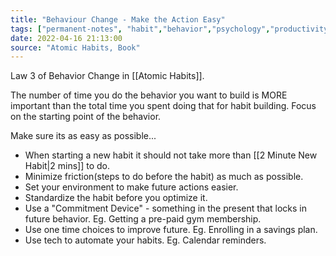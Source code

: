 ```yaml
---
title: "Behaviour Change - Make the Action Easy"
tags: ["permanent-notes", "habit","behavior","psychology","productivity" ]
date: 2022-04-16 21:13:00
source: "Atomic Habits, Book"
---
```


Law 3 of Behavior Change in [[Atomic Habits]].

The number of time you do the behavior you want to build is MORE important than the total time you spent doing that for habit building. Focus on the starting point of the behavior.

Make sure its as easy as possible... 

- When starting a new habit it should not take more than [[2 Minute New Habit|2 mins]] to do. 
- Minimize friction(steps to do before the habit) as much as possible.
- Set your environment to make future actions easier.
- Standardize the habit before you optimize it.
- Use a "Commitment Device" - something in the present that locks in future behavior. Eg. Getting a pre-paid gym membership.
- Use one time choices to improve future. Eg. Enrolling in a savings plan.
- Use tech to automate your habits. Eg. Calendar reminders.